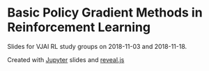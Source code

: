 # Basic Policy Gradient Methods in Reinforcement Learning
Slides for VJAI RL study groups on 2018-11-03 and 2018-11-18. 

Created with [Jupyter](http://jupyter.org/) slides and [reveal.js](https://revealjs.com/#/)

